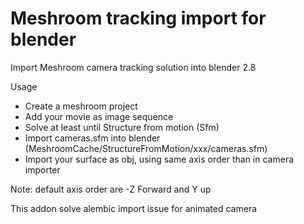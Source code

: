 # Meshroom tracking import for blender
Import Meshroom camera tracking solution into blender 2.8

Usage
* Create a meshroom project 
* Add your movie as image sequence 
* Solve at least until Structure from motion (Sfm)
* Import cameras.sfm into blender (MeshroomCache/StructureFromMotion/xxx/cameras.sfm)
* Import your surface as obj, using same axis order than in camera importer

Note: default axis order are -Z Forward and Y up

This addon solve alembic import issue for animated camera
